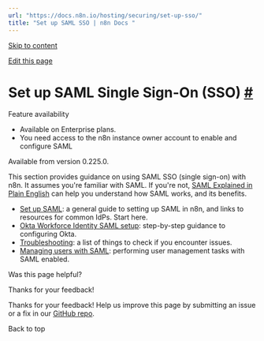 ```yaml
---
url: "https://docs.n8n.io/hosting/securing/set-up-sso/"
title: "Set up SAML SSO | n8n Docs "
---
```


[Skip to content](https://docs.n8n.io/hosting/securing/set-up-sso/#set-up-saml-single-sign-on-sso)

[Edit this page](https://github.com/n8n-io/n8n-docs/edit/main/docs/hosting/securing/set-up-sso.md "Edit this page")

# Set up SAML Single Sign-On (SSO) [\#](https://docs.n8n.io/hosting/securing/set-up-sso/\#set-up-saml-single-sign-on-sso "Permanent link")

Feature availability

- Available on Enterprise plans.
- You need access to the n8n instance owner account to enable and configure SAML

Available from version 0.225.0.

This section provides guidance on using SAML SSO (single sign-on) with n8n. It assumes you're familiar with SAML. If you're not, [SAML Explained in Plain English](https://www.onelogin.com/learn/saml) can help you understand how SAML works, and its benefits.

- [Set up SAML](https://docs.n8n.io/user-management/saml/setup/): a general guide to setting up SAML in n8n, and links to resources for common IdPs. Start here.
- [Okta Workforce Identity SAML setup](https://docs.n8n.io/user-management/saml/okta/): step-by-step guidance to configuring Okta.
- [Troubleshooting](https://docs.n8n.io/user-management/saml/troubleshooting/): a list of things to check if you encounter issues.
- [Managing users with SAML](https://docs.n8n.io/user-management/saml/managing/): performing user management tasks with SAML enabled.

Was this page helpful?






Thanks for your feedback!






Thanks for your feedback! Help us improve this page by submitting an issue or a fix in our [GitHub repo](https://github.com/n8n-io/n8n-docs).


Back to top